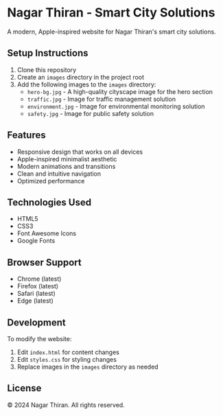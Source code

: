 # Nagar Thiran - Smart City Solutions

A modern, Apple-inspired website for Nagar Thiran's smart city solutions.

## Setup Instructions

1. Clone this repository
2. Create an `images` directory in the project root
3. Add the following images to the `images` directory:
   - `hero-bg.jpg` - A high-quality cityscape image for the hero section
   - `traffic.jpg` - Image for traffic management solution
   - `environment.jpg` - Image for environmental monitoring solution
   - `safety.jpg` - Image for public safety solution

## Features

- Responsive design that works on all devices
- Apple-inspired minimalist aesthetic
- Modern animations and transitions
- Clean and intuitive navigation
- Optimized performance

## Technologies Used

- HTML5
- CSS3
- Font Awesome Icons
- Google Fonts

## Browser Support

- Chrome (latest)
- Firefox (latest)
- Safari (latest)
- Edge (latest)

## Development

To modify the website:

1. Edit `index.html` for content changes
2. Edit `styles.css` for styling changes
3. Replace images in the `images` directory as needed

## License

© 2024 Nagar Thiran. All rights reserved. 